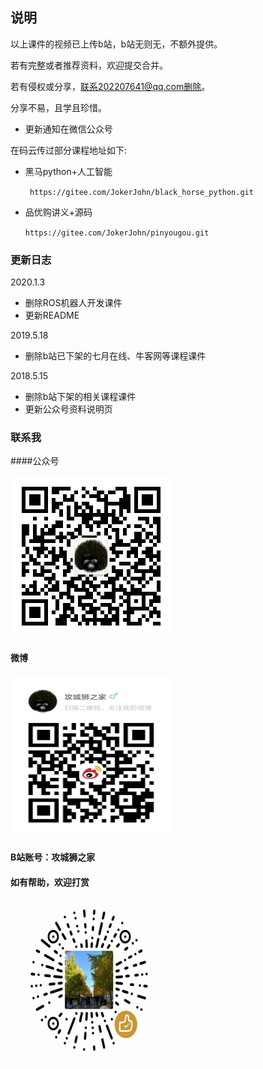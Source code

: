 ## 说明

以上课件的视频已上传b站，b站无则无，不额外提供。

若有完整或者推荐资料，欢迎提交合并。

若有侵权或分享，联系202207641@qq.com删除。

分享不易，且学且珍惜。

- 更新通知在微信公众号

在码云传过部分课程地址如下:

- 黑马python+人工智能

  ` https://gitee.com/JokerJohn/black_horse_python.git`

- 品优购讲义+源码

  `https://gitee.com/JokerJohn/pinyougou.git`

  

### 更新日志

2020.1.3

-   删除ROS机器人开发课件
-   更新README

2019.5.18

- 删除b站已下架的七月在线、牛客网等课程课件

2018.5.15

- 删除b站下架的相关课程课件
- 更新公众号资料说明页

### 联系我

####公众号

![](README.assets/qrcode_for_gh_5dd42edd05cb_258.jpg)

#### 微博

![](README.assets/1555304273404_爱奇艺.jpg)

#### B站账号：攻城狮之家

#### 如有帮助，欢迎打赏

![](README.assets/qq_pic_merged_1555332773224_爱奇艺_爱奇艺-1557066916967.jpg)